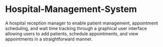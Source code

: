 # Hospital-Management-System
A hospital reception manager to enable patient management, appointment scheduling, and wait time tracking through a graphical user interface allowing users to add patients, schedule appointments, and view appointments in a straightforward manner.
